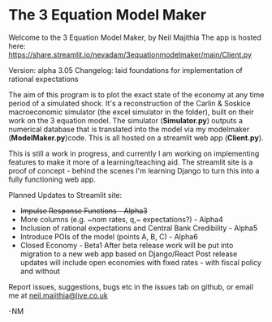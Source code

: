 # The 3 Equation Model Maker
Welcome to the 3 Equation Model Maker, by Neil Majithia
The app is hosted here: https://share.streamlit.io/nevadam/3equationmodelmaker/main/Client.py 

Version: alpha 3.05
Changelog: laid foundations for implementation of rational expectations


The aim of this program is to plot the exact state of the economy at any time period of a simulated shock.
It's a reconstruction of the Carlin & Soskice macroeconomic simulator (the excel simulator in the folder), built on their work on the 3 equation model.
The simulator (**Simulator.py**) outputs a numerical database that is translated into the model via my modelmaker  (**ModelMaker.py**)code. This is all hosted on a streamlit web app (**Client.py**).

This is still a work in progress, and currently I am working on implementing features to make it more of a learning/teaching aid. The streamlit site is a proof of concept - behind the scenes I'm learning Django to turn this into a fully functioning web app.

Planned Updates to Streamlit site:
* ~~Impulse Response Functions - Alpha3~~
* More columns (e.g. ~nom rates, q,~ expectations?) - Alpha4
* Inclusion of rational expectations and Central Bank Credibility - Alpha5
* Introduce POIs of the model (points A, B, C) - Alpha6
* Closed Economy - Beta1
After beta release work will be put into migration to a new web app based on Django/React
Post release updates will include open economies with fixed rates - with fiscal policy and without

Report issues, suggestions, bugs etc in the issues tab on github, or email me at neil.majithia@live.co.uk 

-NM
